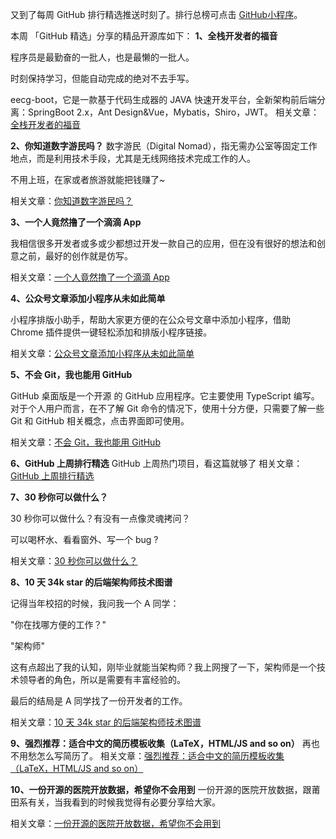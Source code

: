 又到了每周 GitHub 排行精选推送时刻了。排行总榜可点击 [GitHub小程序](https://github.com)。

 本周 「GitHub 精选」分享的精品开源库如下：
**1、全栈开发者的福音**

程序员是最勤奋的一批人，也是最懒的一批人。

时刻保持学习，但能自动完成的绝对不去手写。

eecg-boot，它是一款基于代码生成器的 JAVA 快速开发平台，全新架构前后端分离：SpringBoot 2.x，Ant Design&Vue，Mybatis，Shiro，JWT。
相关文章：[全栈开发者的福音](https://mp.weixin.qq.com/s?__biz=MzA3MzE4ODY0Mg==&mid=2455983934&idx=1&sn=5f5b29c014dc177a80801268cb644e91&chksm=88852373bff2aa65a4198a4689bf7f7213890f2b59cd88a6322d96f3a9beccddb25225efc0ca&token=1259041873&lang=zh_CN#rd)



**2、你知道数字游民吗？**
数字游民（Digital Nomad），指无需办公室等固定工作地点，而是利用技术手段，尤其是无线网络技术完成工作的人。

不用上班，在家或者旅游就能把钱赚了~

相关文章：[你知道数字游民吗？](<https://mp.weixin.qq.com/s?__biz=MzA3MzE4ODY0Mg==&mid=2455983929&idx=1&sn=611954515d36a7aaca043ec05642241d&chksm=88852374bff2aa6288d88a65299e4f3c89cd3a9a1ab40495c501f50f39fefccb6e4854a259af&token=1259041873&lang=zh_CN#rd>)



**3、一个人竟然撸了一个滴滴 App**

我相信很多开发者或多或少都想过开发一款自己的应用，但在没有很好的想法和创意之前，最好的创作就是仿写。

相关文章：[一个人竟然撸了一个滴滴 App](<https://mp.weixin.qq.com/s?__biz=MzA3MzE4ODY0Mg==&mid=2455983925&idx=1&sn=dc2c06511d6e541d40b0f7030f4de58b&chksm=88852378bff2aa6e3061c879096c2dead13d6ddd6e2f9ef4af28ed61f3fcc149839e97672b51&token=1259041873&lang=zh_CN#rd>)



**4、公众号文章添加小程序从未如此简单**

小程序排版小助手，帮助大家更方便的在公众号文章中添加小程序，借助 Chrome 插件提供一键轻松添加和排版小程序链接。

相关文章：[公众号文章添加小程序从未如此简单](<https://mp.weixin.qq.com/s?__biz=MzA3MzE4ODY0Mg==&mid=2455983919&idx=1&sn=3a0139997cd5a3a64364d943643a2178&chksm=88852362bff2aa7464ac33ee96ce7d41b587d916f330eedb4ce73f298659755f00f26f5f7b24&token=1259041873&lang=zh_CN#rd>)



**5、不会 Git，我也能用 GitHub**

GitHub 桌面版是一个开源 的 GitHub 应用程序。它主要使用 TypeScript 编写。对于个人用户而言，在不了解 Git 命令的情况下，使用十分方便，只需要了解一些 Git 和 GitHub 相关概念，点击界面即可使用。

相关文章：[不会 Git，我也能用 GitHub](<https://mp.weixin.qq.com/s?__biz=MzA3MzE4ODY0Mg==&mid=2455983915&idx=1&sn=cec6614e407028d28fb9df1e205a9368&chksm=88852366bff2aa708d75a9dae70df4cb86524bc684b23e2e237386d92f23bf6811335e8b3b55&token=1259041873&lang=zh_CN#rd>)



**6、GitHub 上周排行精选**
GitHub 上周热门项目，看这篇就够了
相关文章：[GitHub 上周排行精选](<https://mp.weixin.qq.com/s?__biz=MzA3MzE4ODY0Mg==&mid=2455983906&idx=1&sn=69d2a1b54bd6d647c1f1ac1ac23895bf&chksm=8885236fbff2aa79eaa21d9d2ebd70b4ad660dd792bdd001f225a6cf68279627c10bf7cc28df&token=1259041873&lang=zh_CN#rd>)



**7、30 秒你可以做什么？**

30 秒你可以做什么？有没有一点像灵魂拷问？

可以喝杯水、看看窗外、写一个 bug ?

相关文章：[30 秒你可以做什么？](<https://mp.weixin.qq.com/s?__biz=MzA3MzE4ODY0Mg==&mid=2455983901&idx=1&sn=b018b308868b36d513c16cd2f72ae8af&chksm=88852351bff2aa47a6e0c776dc9e1a3ccfb708fda9edb75fcab4fe04&token=1259041873&lang=zh_CN#rd>)



**8、10 天 34k star 的后端架构师技术图谱**

记得当年校招的时候，我问我一个 A 同学：

"你在找哪方便的工作？"

"架构师"

这有点超出了我的认知，刚毕业就能当架构师？我上网搜了一下，架构师是一个技术领导者的角色，所以是需要有丰富经验的。

最后的结局是 A 同学找了一份开发者的工作。

相关文章：[10 天 34k star 的后端架构师技术图谱](<https://mp.weixin.qq.com/s?__biz=MzA3MzE4ODY0Mg==&mid=2455983897&idx=1&sn=755a8795c0a270b5dc307202bee090dc&chksm=88852354bff2aa42792d18d759460fcc3571b9f777c01902e9e3a9a1db6fadfbf1044ac74d20&token=1259041873&lang=zh_CN#rd>)



**9、强烈推荐：适合中文的简历模板收集（LaTeX，HTML/JS and so on）**
再也不用愁怎么写简历了。
相关文章：[强烈推荐：适合中文的简历模板收集（LaTeX，HTML/JS and so on）](<https://mp.weixin.qq.com/s?__biz=MzA3MzE4ODY0Mg==&mid=2455983893&idx=1&sn=db90c0f75c33713d81482325b3d9e74f&chksm=88852358bff2aa4e3658eac3cd7187f90d17bfa78872493917e56ce156fa3db7e2679b3a4b20&token=1259041873&lang=zh_CN#rd>)



**10、一份开源的医院开放数据，希望你不会用到**
一份开源的医院开放数据，跟莆田系有关，当我看到的时候我觉得有必要分享给大家。

相关文章：[一份开源的医院开放数据，希望你不会用到](<https://mp.weixin.qq.com/s?__biz=MzA3MzE4ODY0Mg==&mid=2455983889&idx=1&sn=6639a4bbe607ca450aa9ea434ea7e7a6&chksm=8885235cbff2aa4a7c73bb4888729774bd80fb4774125dc95afb60d6a256f2b015e39619a8be&token=1259041873&lang=zh_CN#rd>)




